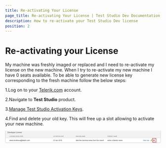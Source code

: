 ```yaml
---
title: Re-activating Your License
page_title: Re-activating Your License | Test Studio Dev Documentation
description: How to re-activate your Test Studio Dev license 
position: 2
---
```

# Re-activating your License #

My machine was freshly imaged or replaced and I need to re-activate my license on the new machine. When I try to re-activate my new machine I have 0 seats available. To be able to generate new license key corresponding to the fresh machine follow the below steps:

1.Log on to your <a href="http://www.telerik.com" target="_blank">Telerik.com</a> account.

2.Navigate to __Test Studio__ product.

3.<a href="https://www.telerik.com/account/your-products/testing-tools-manage-license-keys" target="_blank">Manage Test Studio Activation Keys</a>.

4.Find and delete your old key. This will free up a slot allowing to activate your new machine.

![Delete key](images/delete-key.png)
